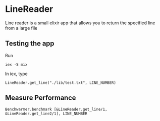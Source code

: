 # LineReader

Line reader is a small elixir app that allows you to return the specified line from a large file

## Testing the app

Run

```iex -S mix```

In iex, type

```LineReader.get_line("./lib/test.txt", LINE_NUMBER)```

## Measure Performance

```Benchwarmer.benchmark [&LineReader.get_line/1, &LineReader.get_line2/1], LINE_NUMBER```

